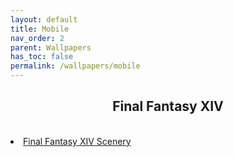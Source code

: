 ```yaml
---
layout: default
title: Mobile
nav_order: 2
parent: Wallpapers
has_toc: false
permalink: /wallpapers/mobile
---
```


<div class="card">
  <div class="container">
    <h2 class="text-delta" style="text-align:center">Final Fantasy XIV</h2>
  </div>
</div>
<br />
<div class="card">
  <div class="container">
    <lu>
      <li class="text-delta"><a href="../wallpapers/mobile/final-fantasy-xiv">Final Fantasy XIV Scenery</a></li>
    </lu>
  </div>
</div>
